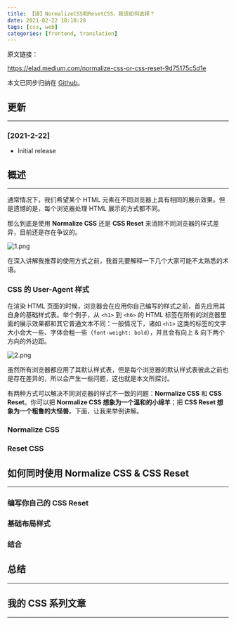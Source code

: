 ```yaml
---
title: 【译】NormalizeCSS和ResetCSS，我该如何选择？
date: 2021-02-22 10:10:28
tags: [css, web]
categories: [frontend, translation]
---
```


原文链接：

https://elad.medium.com/normalize-css-or-css-reset-9d75175c5d1e

本文已同步归纳在 [Github](https://github.com/ddzy/translations)。

## 更新

------

### [2021-2-22]

- Initial release

## 概述

------

通常情况下，我们希望某个 HTML 元素在不同浏览器上具有相同的展示效果。但是遗憾的是，每个浏览器处理 HTML 展示的方式都不同。

那么到底是使用 **Normalize CSS** 还是 **CSS Reset** 来消除不同浏览器的样式差异，目前还是存在争议的。

![1.png](https://oos.blog.yyge.top/2021/2/22/【译】NormalizeCSS和ResetCSS，我该如何选择？/images/1.png)

在深入讲解我推荐的使用方式之前，我首先要解释一下几个大家可能不太熟悉的术语。

### CSS 的 User-Agent 样式

在渲染 HTML 页面的时候，浏览器会在应用你自己编写的样式之前，首先应用其自身的基础样式表。举个例子，从 `<h1>` 到 `<h6>` 的 HTML 标签在所有的浏览器里面的展示效果都和其它普通文本不同：一般情况下，诸如 `<h1>` 这类的标签的文字大小会大一些、字体会粗一些（`font-weight: bold`），并且会有向上 & 向下两个方向的外边距。

![2.png](https://oos.blog.yyge.top/2021/2/22/【译】NormalizeCSS和ResetCSS，我该如何选择？/images/2.png)

虽然所有浏览器都应用了其默认样式表，但是每个浏览器的默认样式表彼此之前也是存在差异的，所以会产生一些问题，这也就是本文所探讨。

有两种方式可以解决不同浏览器的样式不一致的问题：**Normalize CSS** 和 **CSS Reset**。你可以把 **Normalize CSS 想象为一个温和的小绵羊**；把 **CSS Reset 想象为一个粗鲁的大怪兽**。下面，让我来举例讲解。

### Normalize CSS

### Reset CSS

## 如何同时使用 Normalize CSS & CSS Reset

------

### 编写你自己的 CSS Reset

### 基础布局样式

### 结合

## 总结

------

## 我的 CSS 系列文章

------